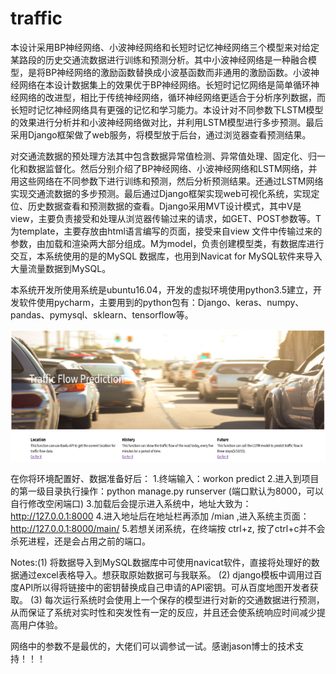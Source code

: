 # traffic
本设计采用BP神经网络、小波神经网络和长短时记忆神经网络三个模型来对给定某路段的历史交通流数据进行训练和预测分析。其中小波神经网络是一种融合模型，是将BP神经网络的激励函数替换成小波基函数而非通用的激励函数。小波神经网络在本设计数据集上的效果优于BP神经网络。长短时记忆网络是简单循环神经网络的改进型，相比于传统神经网络，循环神经网络更适合于分析序列数据，而长短时记忆神经网络具有更强的记忆和学习能力。本设计对不同参数下LSTM模型的效果进行分析并和小波神经网络做对比，并利用LSTM模型进行多步预测。最后采用Django框架做了web服务，将模型放于后台，通过浏览器查看预测结果。


对交通流数据的预处理方法其中包含数据异常值检测、异常值处理、固定化、归一化和数据监督化。然后分别介绍了BP神经网络、小波神经网络和LSTM网络，并用这些网络在不同参数下进行训练和预测，然后分析预测结果。还通过LSTM网络实现交通流数据的多步预测。最后通过Django框架实现web可视化系统，实现定位、历史数据查看和预测数据的查看。Django采用MVT设计模式，其中V是view，主要负责接受和处理从浏览器传输过来的请求，如GET、POST参数等。T为template，主要存放由html语言编写的页面，接受来自view 文件中传输过来的参数，由加载和渲染两大部分组成。M为model，负责创建模型类，有数据库进行交互，本系统使用的是的MySQL 数据库，也用到Navicat for MySQL软件来导入大量流量数据到MySQL。

本系统开发所使用系统是ubuntu16.04，开发的虚拟环境使用python3.5建立，开发软件使用pycharm，主要用到的python包有：Django、keras、numpy、pandas、pymysql、sklearn、tensorflow等。

![Image text](https://github.com/captainhn/traffic/blob/master/imgfiles/1.png?raw=true)

在你将环境配置好、数据准备好后：
1.终端输入：workon predict
2.进入到项目的第一级目录执行操作：python manage.py runserver (端口默认为8000，可以自行修改空闲端口)
3.加载后会提示进入系统中，地址大致为：http://127.0.0.1:8000
4.进入地址后在地址栏再添加 /mian ,进入系统主页面：http://127.0.0.1:8000/main/
5.若想关闭系统，在终端按 ctrl+z, 按了ctrl+c并不会杀死进程，还是会占用之前的端口。

Notes:(1) 将数据导入到MySQL数据库中可使用navicat软件，直接将处理好的数据通过excel表格导入。想获取原始数据可与我联系。
      (2) django模板中调用过百度API所以得将链接中的密钥替换成自己申请的API密钥。可从百度地图开发者获取。
      (3) 每次运行系统时会使用上一个保存的模型进行对新的交通数据进行预测，从而保证了系统对实时性和突发性有一定的反应，并且还会使系统响应时间减少提高用户体验。
     

网络中的参数不是最优的，大佬们可以调参试一试。感谢jason博士的技术支持！！！
